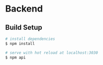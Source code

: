 # Backend

## Build Setup

```bash
# install dependencies
$ npm install

# serve with hot reload at localhost:3030
$ npm api
```